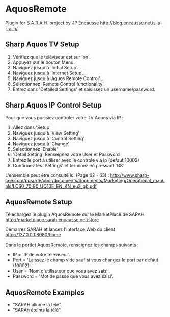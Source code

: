 # AquosRemote

Plugin for S.A.R.A.H. project by JP Encausse
http://blog.encausse.net/s-a-r-a-h/


## Sharp Aquos TV Setup

1. Vérifiez que le téléviseur est sur 'on'.
2. Appuyez sur le bouton Menu.
3. Naviguez jusqu'à 'Initial Setup'...
4. Naviguez jusqu'à 'Internet Setup'...
5. Naviguez jusqu'à 'Aquos Remote Control'...
6. Sélectionnez 'Remote Control functionality'.
7. Entrez dans 'Detailed Settings' et saisissez un username/password.


## Sharp Aquos IP Control Setup

Pour que vous puissiez controler votre TV Aquos via IP :
1. Allez dans 'Setup'
2. Naviguez jusqu'à 'View Setting'
3. Naviguez jusqu'à 'Control Setting'
4. Naviguez jusqu'à 'Change'
5. Selectionnez 'Enable'
6. 'Detail Setting' Renseignez votre User et Password
7. Entrez le port à utiliser avec le controle via ip (defaut 10002)
8. Confirmez les 'Settings' et terminez en pressant 'OK'

L'ensemble peut être consulté ici (Page 62 - 63) :
http://www.sharp-cee.com/cps/rde/xbcr/documents/documents/Marketing/Operational_manuals/LC60_70_80_UQ10E_EN_KN_eu3_gb.pdf


## AquosRemote Setup

Téléchargez le plugin AquosRemote sur le MarketPlace de SARAH
http://marketplace.sarah.encausse.net/store

Démarrez SARAH et lancez l'interface Web du client http://127.0.0.1:8080/home

Dans le portlet AquosRemote, renseignez les champs suivants :
- IP       = 'IP de votre téléviseur'.
- Port     = 'Laissez le champ vide sauf si vous changez le port par defaut (10002)'.
- User     = 'Nom d'utilisateur que vous avez saisi'.
- Password = 'Mot de passe que vous avez saisi'.


## AquosRemote Examples

- "SARAH allume la télé".
- "SARAh éteints la télé".

